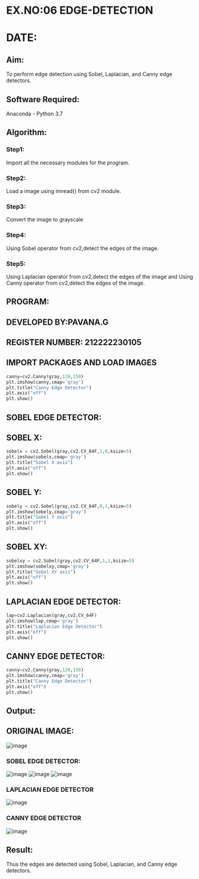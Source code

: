 # EX.NO:06 EDGE-DETECTION
# DATE:
## Aim:
To perform edge detection using Sobel, Laplacian, and Canny edge detectors.
## Software Required:
Anaconda - Python 3.7
## Algorithm:
### Step1:
Import all the necessary modules for the program.
### Step2:
Load a image using imread() from cv2 module.
### Step3:
Convert the image to grayscale
### Step4:
Using Sobel operator from cv2,detect the edges of the image.
### Step5:
Using Laplacian operator from cv2,detect the edges of the image and Using Canny operator from cv2,detect the edges of the image.
## PROGRAM:
## DEVELOPED BY:PAVANA.G
## REGISTER NUMBER: 212222230105
## IMPORT PACKAGES AND LOAD IMAGES
  ```python
  canny=cv2.Canny(gray,120,150)
plt.imshow(canny,cmap='gray')
plt.title("Canny Edge Detector")
plt.axis("off")
plt.show()
```
## SOBEL EDGE DETECTOR:
## SOBEL X:
  ```python
  sobelx = cv2.Sobel(gray,cv2.CV_64F,1,0,ksize=5)
plt.imshow(sobelx,cmap='gray')
plt.title("Sobel X axis")
plt.axis("off")
plt.show()
```
## SOBEL Y:
```python
sobely = cv2.Sobel(gray,cv2.CV_64F,0,1,ksize=5)
plt.imshow(sobely,cmap='gray')
plt.title("Sobel Y axis")
plt.axis("off")
plt.show()
```
## SOBEL XY:
  ```python
  sobelxy = cv2.Sobel(gray,cv2.CV_64F,1,1,ksize=5)
plt.imshow(sobelxy,cmap='gray')
plt.title("Sobel XY axis")
plt.axis("off")
plt.show()
```
## LAPLACIAN EDGE DETECTOR:
```python
lap=cv2.Laplacian(gray,cv2.CV_64F)
plt.imshow(lap,cmap='gray')
plt.title("Laplacian Edge Detector")
plt.axis("off")
plt.show()
```
## CANNY EDGE DETECTOR:
```python
canny=cv2.Canny(gray,120,150)
plt.imshow(canny,cmap='gray')
plt.title("Canny Edge Detector")
plt.axis("off")
plt.show()
```
## Output:
## ORIGINAL IMAGE:
![image](https://github.com/gpavana/EDGE-DETECTION/assets/118787343/f28799ff-7f73-4e6d-9466-fa2042fdfcba)
### SOBEL EDGE DETECTOR:
![image](https://github.com/gpavana/EDGE-DETECTION/assets/118787343/bc8ed57e-5cf2-4833-b6d9-ea59d10e34f0)
![image](https://github.com/gpavana/EDGE-DETECTION/assets/118787343/86a92b10-0e69-4e0b-aadd-d734815522fa)
![image](https://github.com/gpavana/EDGE-DETECTION/assets/118787343/e0aaa41b-b4a4-4e66-8f1e-5d2e425435fd)
### LAPLACIAN EDGE DETECTOR
![image](https://github.com/gpavana/EDGE-DETECTION/assets/118787343/18b00b2d-dd9b-4cd9-9c1f-783a0c7ba616)
### CANNY EDGE DETECTOR
![image](https://github.com/gpavana/EDGE-DETECTION/assets/118787343/89255595-bc54-4582-8e30-be96f21d6e74)
## Result:
Thus the edges are detected using Sobel, Laplacian, and Canny edge detectors.
